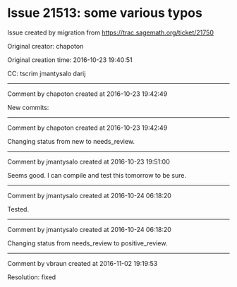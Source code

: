 # Issue 21513: some various typos

Issue created by migration from https://trac.sagemath.org/ticket/21750

Original creator: chapoton

Original creation time: 2016-10-23 19:40:51

CC:  tscrim jmantysalo darij




---

Comment by chapoton created at 2016-10-23 19:42:49

New commits:


---

Comment by chapoton created at 2016-10-23 19:42:49

Changing status from new to needs_review.


---

Comment by jmantysalo created at 2016-10-23 19:51:00

Seems good. I can compile and test this tomorrow to be sure.


---

Comment by jmantysalo created at 2016-10-24 06:18:20

Tested.


---

Comment by jmantysalo created at 2016-10-24 06:18:20

Changing status from needs_review to positive_review.


---

Comment by vbraun created at 2016-11-02 19:19:53

Resolution: fixed
